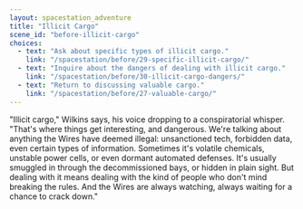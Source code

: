 ```yaml
---
layout: spacestation_adventure
title: "Illicit Cargo"
scene_id: "before-illicit-cargo"
choices:
  - text: "Ask about specific types of illicit cargo."
    link: "/spacestation/before/29-specific-illicit-cargo/"
  - text: "Inquire about the dangers of dealing with illicit cargo."
    link: "/spacestation/before/30-illicit-cargo-dangers/"
  - text: "Return to discussing valuable cargo."
    link: "/spacestation/before/27-valuable-cargo/"
---
```


"Illicit cargo," Wilkins says, his voice dropping to a conspiratorial whisper. "That's where things get interesting, and dangerous. We're talking about anything the Wires have deemed illegal: unsanctioned tech, forbidden data, even certain types of information. Sometimes it's volatile chemicals, unstable power cells, or even dormant automated defenses. It's usually smuggled in through the decommissioned bays, or hidden in plain sight. But dealing with it means dealing with the kind of people who don't mind breaking the rules. And the Wires are always watching, always waiting for a chance to crack down."
